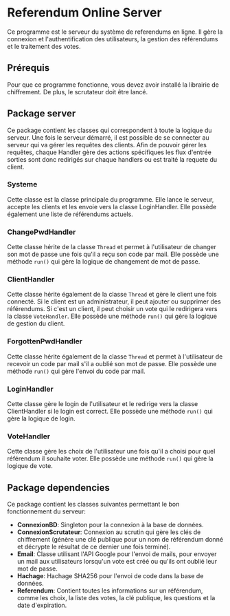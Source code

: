 # Referendum Online Server

Ce programme est le serveur du système de referendums en ligne. Il gère la connexion et l'authentification des utilisateurs, la gestion des référendums et le traitement des votes.

## Prérequis

Pour que ce programme fonctionne, vous devez avoir installé la librairie de chiffrement. De plus, le scrutateur doit être lancé.

## Package server

Ce package contient les classes qui correspondent à toute la logique du serveur. Une fois le serveur démarré, 
il est possible de se connecter au serveur qui va gérer les requêtes des clients. Afin de pouvoir gérer les requêtes, chaque Handler gère des actions spécifiques
les flux d'entrée sorties sont donc redirigés sur chaque handlers ou est traité la requete du  client.

### Systeme
Cette classe est la classe principale du programme. Elle lance le serveur, accepte
les clients et les envoie vers la classe LoginHandler. Elle possède également une
liste de référendums actuels.

### ChangePwdHandler
Cette classe hérite de la classe `Thread` et permet à l'utilisateur de changer son mot de passe
une fois qu'il a reçu son code par mail. Elle possède une méthode `run()` qui gère la logique de
changement de mot de passe.

### ClientHandler
Cette classe hérite également de la classe `Thread` et gère le client une fois connecté. Si le
client est un administrateur, il peut ajouter ou supprimer des référendums. Si c'est un client,
il peut choisir un vote qui le redirigera vers la classe `VoteHandler`. 
Elle possède une méthode `run()` qui gère la logique de gestion du client.

### ForgottenPwdHandler
Cette classe hérite également de la classe `Thread` et permet à l'utilisateur de recevoir 
un code par mail s'il a oublié son mot de passe. Elle possède une méthode `run()` qui gère
l'envoi du code par mail.

### LoginHandler
Cette classe gère le login de l'utilisateur et le redirige vers la classe ClientHandler
si le login est correct. Elle possède une méthode `run()` qui gère la logique de login.

### VoteHandler
Cette classe gère les choix de l'utilisateur une fois qu'il a choisi pour quel 
référendum il souhaite voter. Elle possède une méthode `run()` qui gère 
la logique de vote.



## Package dependencies

Ce package contient les classes suivantes permettant le bon fonctionnement du serveur:

- **ConnexionBD**: Singleton pour la connexion à la base de données.
- **ConnexionScrutateur**: Connexion au scrutin qui gère les clés de chiffrement (génère une clé publique pour un nom de référendum donné et décrypte le résultat de ce dernier une fois terminé).
- **Email**: Classe utilisant l'API Google pour l'envoi de mails, pour envoyer un mail aux utilisateurs lorsqu'un vote est créé ou qu'ils ont oublié leur mot de passe.
- **Hachage**: Hachage SHA256 pour l'envoi de code dans la base de données.
- **Referendum**: Contient toutes les informations sur un référendum, comme les choix, la liste des votes, la clé publique, les questions et la date d'expiration.

